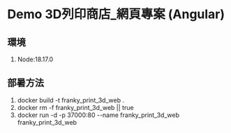 # Demo 3D列印商店_網頁專案 (Angular)


## 環境
1. Node:18.17.0

## 部暑方法

1. docker build -t franky_print_3d_web .
2. docker rm -f franky_print_3d_web || true
3. docker run -d -p 37000:80 --name franky_print_3d_web franky_print_3d_web


